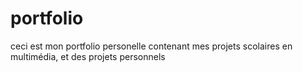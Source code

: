 # portfolio

ceci est mon portfolio personelle contenant mes projets scolaires en multimédia, et des projets personnels
